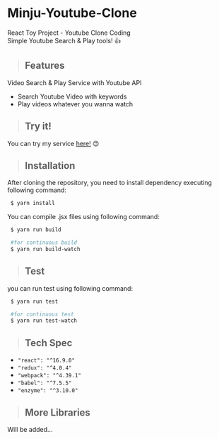 # Minju-Youtube-Clone
React Toy Project - Youtube Clone Coding  
Simple Youtube Search & Play tools! 👍 
> ## Features
Video Search & Play Service with Youtube API
- Search Youtube Video with keywords
- Play videos whatever you wanna watch

> ## Try it!
You can try my service [here!](https://2pow4.github.io/minju-youtube-clone/) 😍 
> ## Installation

After cloning the repository, you need to install dependency executing following command:

```bash
 $ yarn install
```

You can compile .jsx files using following command:
```bash
 $ yarn run build

 #for continuous build
 $ yarn run build-watch 
```
> ## Test

you can run test using following command:
```bash
 $ yarn run test

 #for continuous test
 $ yarn run test-watch 
```

> ## Tech Spec
- `"react": "^16.9.0"`
- `"redux": "^4.0.4"`
- `"webpack": "^4.39.1"`
- `"babel": "^7.5.5"`
- `"enzyme": "^3.10.0"`


> ## More Libraries
Will be added... 
